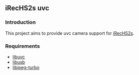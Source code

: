 ## iRecHS2s uvc

### Introduction
This project aims to provide uvc camera support for [iRecHS2s](https://staff.aist.go.jp/k.matsuda/iRecHS2/index_e.html).

### Requirements
- [libuvc](https://github.com/libuvc/libuvc)
- [libusb](https://github.com/libusb/libusb)
- [libjpeg-turbo](https://github.com/libjpeg-turbo/libjpeg-turbo)
